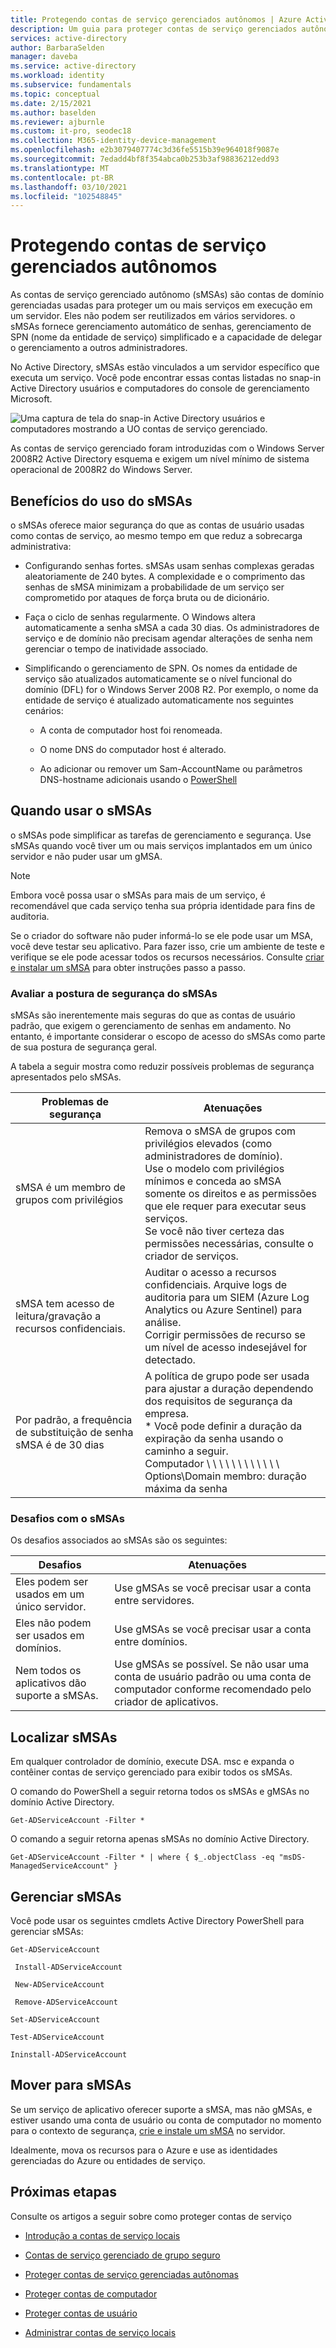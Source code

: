 ```yaml
---
title: Protegendo contas de serviço gerenciados autônomos | Azure Active Directory
description: Um guia para proteger contas de serviço gerenciados autônomos.
services: active-directory
author: BarbaraSelden
manager: daveba
ms.service: active-directory
ms.workload: identity
ms.subservice: fundamentals
ms.topic: conceptual
ms.date: 2/15/2021
ms.author: baselden
ms.reviewer: ajburnle
ms.custom: it-pro, seodec18
ms.collection: M365-identity-device-management
ms.openlocfilehash: e2b3079407774c3d36fe5515b39e964018f9087e
ms.sourcegitcommit: 7edadd4bf8f354abca0b253b3af98836212edd93
ms.translationtype: MT
ms.contentlocale: pt-BR
ms.lasthandoff: 03/10/2021
ms.locfileid: "102548845"
---
```

# <a name="securing-standalone-managed-service-accounts"></a>Protegendo contas de serviço gerenciados autônomos

As contas de serviço gerenciado autônomo (sMSAs) são contas de domínio gerenciadas usadas para proteger um ou mais serviços em execução em um servidor. Eles não podem ser reutilizados em vários servidores. o sMSAs fornece gerenciamento automático de senhas, gerenciamento de SPN (nome da entidade de serviço) simplificado e a capacidade de delegar o gerenciamento a outros administradores. 

No Active Directory, sMSAs estão vinculados a um servidor específico que executa um serviço. Você pode encontrar essas contas listadas no snap-in Active Directory usuários e computadores do console de gerenciamento Microsoft.

![Uma captura de tela do snap-in Active Directory usuários e computadores mostrando a UO contas de serviço gerenciado.](./media/securing-service-accounts/secure-standalone-msa-image-1.png)

As contas de serviço gerenciado foram introduzidas com o Windows Server 2008R2 Active Directory esquema e exigem um nível mínimo de sistema operacional de 2008R2 do Windows Server. 

## <a name="benefits-of-using-smsas"></a>Benefícios do uso do sMSAs

o sMSAs oferece maior segurança do que as contas de usuário usadas como contas de serviço, ao mesmo tempo em que reduz a sobrecarga administrativa:

* Configurando senhas fortes. sMSAs usam senhas complexas geradas aleatoriamente de 240 bytes. A complexidade e o comprimento das senhas de sMSA minimizam a probabilidade de um serviço ser comprometido por ataques de força bruta ou de dicionário.

* Faça o ciclo de senhas regularmente. O Windows altera automaticamente a senha sMSA a cada 30 dias. Os administradores de serviço e de domínio não precisam agendar alterações de senha nem gerenciar o tempo de inatividade associado.

* Simplificando o gerenciamento de SPN. Os nomes da entidade de serviço são atualizados automaticamente se o nível funcional do domínio (DFL) for o Windows Server 2008 R2. Por exemplo, o nome da entidade de serviço é atualizado automaticamente nos seguintes cenários:

   * A conta de computador host foi renomeada. 

   * O nome DNS do computador host é alterado.

   * Ao adicionar ou remover um Sam-AccountName ou parâmetros DNS-hostname adicionais usando o [PowerShell](/powershell/module/addsadministration/set-adserviceaccount)

## <a name="when-to-use-smsas"></a>Quando usar o sMSAs

o sMSAs pode simplificar as tarefas de gerenciamento e segurança. Use sMSAs quando você tiver um ou mais serviços implantados em um único servidor e não puder usar um gMSA. 

> [!NOTE] 
> Embora você possa usar o sMSAs para mais de um serviço, é recomendável que cada serviço tenha sua própria identidade para fins de auditoria. 

Se o criador do software não puder informá-lo se ele pode usar um MSA, você deve testar seu aplicativo. Para fazer isso, crie um ambiente de teste e verifique se ele pode acessar todos os recursos necessários. Consulte [criar e instalar um sMSA](/archive/blogs/askds/managed-service-accounts-understanding-implementing-best-practices-and-troubleshooting) para obter instruções passo a passo.

### <a name="assess-security-posture-of-smsas"></a>Avaliar a postura de segurança do sMSAs

sMSAs são inerentemente mais seguras do que as contas de usuário padrão, que exigem o gerenciamento de senhas em andamento. No entanto, é importante considerar o escopo de acesso do sMSAs como parte de sua postura de segurança geral.

A tabela a seguir mostra como reduzir possíveis problemas de segurança apresentados pelo sMSAs.

| Problemas de segurança| Atenuações |
| - | - |
| sMSA é um membro de grupos com privilégios|Remova o sMSA de grupos com privilégios elevados (como administradores de domínio). <br> Use o modelo com privilégios mínimos e conceda ao sMSA somente os direitos e as permissões que ele requer para executar seus serviços. <br> Se você não tiver certeza das permissões necessárias, consulte o criador de serviços. |
| sMSA tem acesso de leitura/gravação a recursos confidenciais.|Auditar o acesso a recursos confidenciais. Arquive logs de auditoria para um SIEM (Azure Log Analytics ou Azure Sentinel) para análise. <br> Corrigir permissões de recurso se um nível de acesso indesejável for detectado. |
| Por padrão, a frequência de substituição de senha sMSA é de 30 dias| A política de grupo pode ser usada para ajustar a duração dependendo dos requisitos de segurança da empresa. <br> * Você pode definir a duração da expiração da senha usando o caminho a seguir. <br>Computador \ \ \ \ \ \ \ \ \ \ \ \ Options\Domain membro: duração máxima da senha |



### <a name="challenges-with-smsas"></a>Desafios com o sMSAs

Os desafios associados ao sMSAs são os seguintes:

| Desafios| Atenuações |
| - | - |
| Eles podem ser usados em um único servidor.| Use gMSAs se você precisar usar a conta entre servidores. |
| Eles não podem ser usados em domínios.| Use gMSAs se você precisar usar a conta entre domínios. |
| Nem todos os aplicativos dão suporte a sMSAs.| Use gMSAs se possível. Se não usar uma conta de usuário padrão ou uma conta de computador conforme recomendado pelo criador de aplicativos. |


## <a name="find-smsas"></a>Localizar sMSAs

Em qualquer controlador de domínio, execute DSA. msc e expanda o contêiner contas de serviço gerenciado para exibir todos os sMSAs. 

O comando do PowerShell a seguir retorna todos os sMSAs e gMSAs no domínio Active Directory. 

`Get-ADServiceAccount -Filter *`

O comando a seguir retorna apenas sMSAs no domínio Active Directory.

`Get-ADServiceAccount -Filter * | where { $_.objectClass -eq "msDS-ManagedServiceAccount" }`

## <a name="manage-smsas"></a>Gerenciar sMSAs

Você pode usar os seguintes cmdlets Active Directory PowerShell para gerenciar sMSAs:

`Get-ADServiceAccount`

` Install-ADServiceAccount`

` New-ADServiceAccount`

` Remove-ADServiceAccount`

`Set-ADServiceAccount`

`Test-ADServiceAccount`

`Ininstall-ADServiceAccount`

## <a name="move-to-smsas"></a>Mover para sMSAs

Se um serviço de aplicativo oferecer suporte a sMSA, mas não gMSAs, e estiver usando uma conta de usuário ou conta de computador no momento para o contexto de segurança, [crie e instale um sMSA](/archive/blogs/askds/managed-service-accounts-understanding-implementing-best-practices-and-troubleshooting) no servidor. 

Idealmente, mova os recursos para o Azure e use as identidades gerenciadas do Azure ou entidades de serviço.

 

## <a name="next-steps"></a>Próximas etapas
Consulte os artigos a seguir sobre como proteger contas de serviço

* [Introdução a contas de serviço locais](service-accounts-on-premises.md)

* [Contas de serviço gerenciado de grupo seguro](service-accounts-group-managed.md)

* [Proteger contas de serviço gerenciadas autônomas](service-accounts-standalone-managed.md)

* [Proteger contas de computador](service-accounts-computer.md)

* [Proteger contas de usuário](service-accounts-user-on-premises.md)

* [Administrar contas de serviço locais](service-accounts-govern-on-premises.md)

